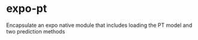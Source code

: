 # expo-pt
Encapsulate an expo native module that includes loading the PT model and two prediction methods
